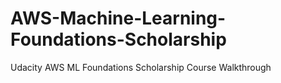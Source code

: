 # AWS-Machine-Learning-Foundations-Scholarship
Udacity AWS ML Foundations Scholarship Course Walkthrough
